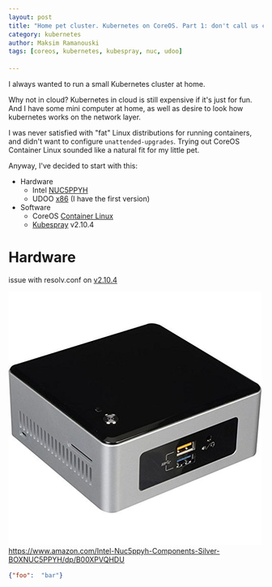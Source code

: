 ```yaml
---
layout: post
title: "Home pet cluster. Kubernetes on CoreOS. Part 1: don't call us cattle!"
category: kubernetes
author: Maksim Ramanouski
tags: [coreos, kubernetes, kubespray, nuc, udoo]

---
```

I always wanted to run a small Kubernetes cluster at home.

Why not in cloud? Kubernetes in cloud is still expensive if it's just for fun. And I have some mini computer at home, as well as desire to look how kubernetes works on the network layer.

I was never satisfied with "fat" Linux distributions for running containers, and didn't want to configure `unattended-upgrades`. Trying out CoreOS Container Linux sounded like a natural fit for my little pet.

<!--more-->

Anyway, I've decided to start with this:
- Hardware
    - Intel [NUC5PPYH](https://www.intel.com/content/www/us/en/products/boards-kits/nuc/kits/nuc5ppyh.html)
    - UDOO [x86](https://www.udoo.org/udoo-x86/) (I have the first version)
- Software
    - CoreOS [Container Linux](https://coreos.com/os/docs/latest/)
    - [Kubespray](https://kubespray.io/) v2.10.4

# Hardware 

issue with resolv.conf on [v2.10.4](https://github.com/kubernetes-sigs/kubespray/issues/2831)




![NUC5PPYH](/assets/images/k8s-coreos-home-baremetal/nuc5ppyh.jpg)
https://www.amazon.com/Intel-Nuc5ppyh-Components-Silver-BOXNUC5PPYH/dp/B00XPVQHDU

```json
{"foo":  "bar"}
```

